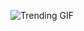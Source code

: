 ![Trending GIF](https://media2.giphy.com/media/v1.Y2lkPThiYjIxNzcycXkyZXdmbmUxN2NzbnBua3lnY3R0N3VxZm52eHF4ZHVxNmFhY2JxdiZlcD12MV9naWZzX3NlYXJjaCZjdD1n/2jMtpIi8mhE8ctiMtK/giphy.gif)
